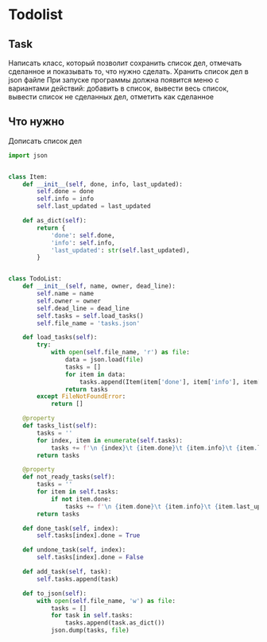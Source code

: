 # Todolist

## Task
Написать класс, который позволит сохранить список дел, отмечать сделанное и показывать то, что нужно сделать.
Хранить список дел в json файле
При запуске программы должна появится меню с вариантами действий: добавить в список, вывести весь список, вывести
список не сделанных дел, отметить как сделанное

## Что нужно
Дописать список дел



```python
import json


class Item:
    def __init__(self, done, info, last_updated):
        self.done = done
        self.info = info
        self.last_updated = last_updated

    def as_dict(self):
        return {
            'done': self.done,
            'info': self.info,
            'last_updated': str(self.last_updated),
        }


class TodoList:
    def __init__(self, name, owner, dead_line):
        self.name = name
        self.owner = owner
        self.dead_line = dead_line
        self.tasks = self.load_tasks()
        self.file_name = 'tasks.json'

    def load_tasks(self):
        try:
            with open(self.file_name, 'r') as file:
                data = json.load(file)
                tasks = []
                for item in data:
                    tasks.append(Item(item['done'], item['info'], item['last_updated']))
                return tasks
        except FileNotFoundError:
            return []

    @property
    def tasks_list(self):
        tasks = ''
        for index, item in enumerate(self.tasks):
            tasks += f'\n {index}\t {item.done}\t {item.info}\t {item.last_updated}'
        return tasks

    @property
    def not_ready_tasks(self):
        tasks = ''
        for item in self.tasks:
            if not item.done:
                tasks += f'\n {item.done}\t {item.info}\t {item.last_updated}'
        return tasks

    def done_task(self, index):
        self.tasks[index].done = True

    def undone_task(self, index):
        self.tasks[index].done = False

    def add_task(self, task):
        self.tasks.append(task)

    def to_json(self):
        with open(self.file_name, 'w') as file:
            tasks = []
            for task in self.tasks:
                tasks.append(task.as_dict())
            json.dump(tasks, file)

```








